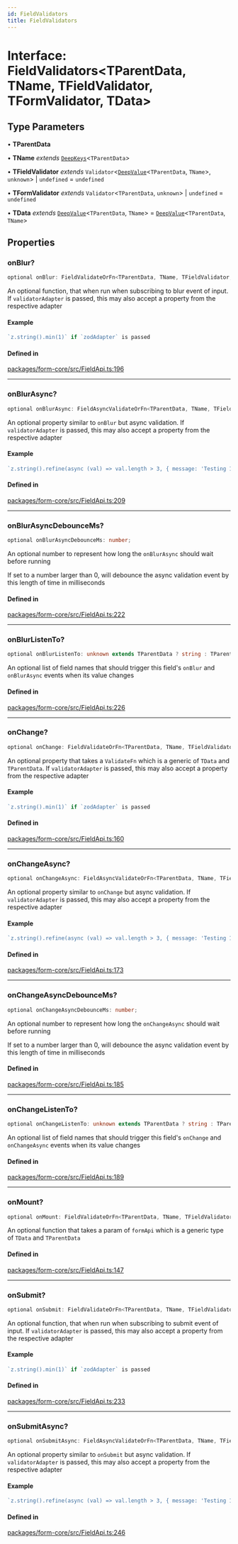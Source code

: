 ```yaml
---
id: FieldValidators
title: FieldValidators
---
```


# Interface: FieldValidators\<TParentData, TName, TFieldValidator, TFormValidator, TData\>

## Type Parameters

• **TParentData**

• **TName** *extends* [`DeepKeys`](deepkeys.md)\<`TParentData`\>

• **TFieldValidator** *extends* `Validator`\<[`DeepValue`](deepvalue.md)\<`TParentData`, `TName`\>, `unknown`\> \| `undefined` = `undefined`

• **TFormValidator** *extends* `Validator`\<`TParentData`, `unknown`\> \| `undefined` = `undefined`

• **TData** *extends* [`DeepValue`](deepvalue.md)\<`TParentData`, `TName`\> = [`DeepValue`](deepvalue.md)\<`TParentData`, `TName`\>

## Properties

### onBlur?

```ts
optional onBlur: FieldValidateOrFn<TParentData, TName, TFieldValidator, TFormValidator, TData>;
```

An optional function, that when run when subscribing to blur event of input.
If `validatorAdapter` is passed, this may also accept a property from the respective adapter

#### Example

```ts
`z.string().min(1)` if `zodAdapter` is passed
```

#### Defined in

[packages/form-core/src/FieldApi.ts:196](https://github.com/TanStack/form/blob/a7956e9367e8bea8c62bd25c618aa3ad9194b14d/packages/form-core/src/FieldApi.ts#L196)

***

### onBlurAsync?

```ts
optional onBlurAsync: FieldAsyncValidateOrFn<TParentData, TName, TFieldValidator, TFormValidator, TData>;
```

An optional property similar to `onBlur` but async validation. If `validatorAdapter`
is passed, this may also accept a property from the respective adapter

#### Example

```ts
`z.string().refine(async (val) => val.length > 3, { message: 'Testing 123' })` if `zodAdapter` is passed
```

#### Defined in

[packages/form-core/src/FieldApi.ts:209](https://github.com/TanStack/form/blob/a7956e9367e8bea8c62bd25c618aa3ad9194b14d/packages/form-core/src/FieldApi.ts#L209)

***

### onBlurAsyncDebounceMs?

```ts
optional onBlurAsyncDebounceMs: number;
```

An optional number to represent how long the `onBlurAsync` should wait before running

If set to a number larger than 0, will debounce the async validation event by this length of time in milliseconds

#### Defined in

[packages/form-core/src/FieldApi.ts:222](https://github.com/TanStack/form/blob/a7956e9367e8bea8c62bd25c618aa3ad9194b14d/packages/form-core/src/FieldApi.ts#L222)

***

### onBlurListenTo?

```ts
optional onBlurListenTo: unknown extends TParentData ? string : TParentData extends readonly any[] & IsTuple<TParentData> ? PrefixTupleAccessor<TParentData<TParentData>, AllowedIndexes<TParentData<TParentData>, never>, []> : TParentData extends any[] ? PrefixArrayAccessor<TParentData<TParentData>, [any]> : TParentData extends Date ? never : TParentData extends object ? PrefixObjectAccessor<TParentData<TParentData>, []> : TParentData extends string | number | bigint | boolean ? "" : never[];
```

An optional list of field names that should trigger this field's `onBlur` and `onBlurAsync` events when its value changes

#### Defined in

[packages/form-core/src/FieldApi.ts:226](https://github.com/TanStack/form/blob/a7956e9367e8bea8c62bd25c618aa3ad9194b14d/packages/form-core/src/FieldApi.ts#L226)

***

### onChange?

```ts
optional onChange: FieldValidateOrFn<TParentData, TName, TFieldValidator, TFormValidator, TData>;
```

An optional property that takes a `ValidateFn` which is a generic of `TData` and `TParentData`.
If `validatorAdapter` is passed, this may also accept a property from the respective adapter

#### Example

```ts
`z.string().min(1)` if `zodAdapter` is passed
```

#### Defined in

[packages/form-core/src/FieldApi.ts:160](https://github.com/TanStack/form/blob/a7956e9367e8bea8c62bd25c618aa3ad9194b14d/packages/form-core/src/FieldApi.ts#L160)

***

### onChangeAsync?

```ts
optional onChangeAsync: FieldAsyncValidateOrFn<TParentData, TName, TFieldValidator, TFormValidator, TData>;
```

An optional property similar to `onChange` but async validation. If `validatorAdapter`
is passed, this may also accept a property from the respective adapter

#### Example

```ts
`z.string().refine(async (val) => val.length > 3, { message: 'Testing 123' })` if `zodAdapter` is passed
```

#### Defined in

[packages/form-core/src/FieldApi.ts:173](https://github.com/TanStack/form/blob/a7956e9367e8bea8c62bd25c618aa3ad9194b14d/packages/form-core/src/FieldApi.ts#L173)

***

### onChangeAsyncDebounceMs?

```ts
optional onChangeAsyncDebounceMs: number;
```

An optional number to represent how long the `onChangeAsync` should wait before running

If set to a number larger than 0, will debounce the async validation event by this length of time in milliseconds

#### Defined in

[packages/form-core/src/FieldApi.ts:185](https://github.com/TanStack/form/blob/a7956e9367e8bea8c62bd25c618aa3ad9194b14d/packages/form-core/src/FieldApi.ts#L185)

***

### onChangeListenTo?

```ts
optional onChangeListenTo: unknown extends TParentData ? string : TParentData extends readonly any[] & IsTuple<TParentData> ? PrefixTupleAccessor<TParentData<TParentData>, AllowedIndexes<TParentData<TParentData>, never>, []> : TParentData extends any[] ? PrefixArrayAccessor<TParentData<TParentData>, [any]> : TParentData extends Date ? never : TParentData extends object ? PrefixObjectAccessor<TParentData<TParentData>, []> : TParentData extends string | number | bigint | boolean ? "" : never[];
```

An optional list of field names that should trigger this field's `onChange` and `onChangeAsync` events when its value changes

#### Defined in

[packages/form-core/src/FieldApi.ts:189](https://github.com/TanStack/form/blob/a7956e9367e8bea8c62bd25c618aa3ad9194b14d/packages/form-core/src/FieldApi.ts#L189)

***

### onMount?

```ts
optional onMount: FieldValidateOrFn<TParentData, TName, TFieldValidator, TFormValidator, TData>;
```

An optional function that takes a param of `formApi` which is a generic type of `TData` and `TParentData`

#### Defined in

[packages/form-core/src/FieldApi.ts:147](https://github.com/TanStack/form/blob/a7956e9367e8bea8c62bd25c618aa3ad9194b14d/packages/form-core/src/FieldApi.ts#L147)

***

### onSubmit?

```ts
optional onSubmit: FieldValidateOrFn<TParentData, TName, TFieldValidator, TFormValidator, TData>;
```

An optional function, that when run when subscribing to submit event of input.
If `validatorAdapter` is passed, this may also accept a property from the respective adapter

#### Example

```ts
`z.string().min(1)` if `zodAdapter` is passed
```

#### Defined in

[packages/form-core/src/FieldApi.ts:233](https://github.com/TanStack/form/blob/a7956e9367e8bea8c62bd25c618aa3ad9194b14d/packages/form-core/src/FieldApi.ts#L233)

***

### onSubmitAsync?

```ts
optional onSubmitAsync: FieldAsyncValidateOrFn<TParentData, TName, TFieldValidator, TFormValidator, TData>;
```

An optional property similar to `onSubmit` but async validation. If `validatorAdapter`
is passed, this may also accept a property from the respective adapter

#### Example

```ts
`z.string().refine(async (val) => val.length > 3, { message: 'Testing 123' })` if `zodAdapter` is passed
```

#### Defined in

[packages/form-core/src/FieldApi.ts:246](https://github.com/TanStack/form/blob/a7956e9367e8bea8c62bd25c618aa3ad9194b14d/packages/form-core/src/FieldApi.ts#L246)
